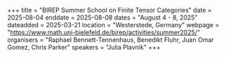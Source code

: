 +++
title = "BIREP Summer School on Finite Tensor Categories"
date = 2025-08-04
enddate = 2025-08-08
dates = "August 4 - 8, 2025"
dateadded = 2025-03-21
location = "Westerstede, Germany"
webpage = "https://www.math.uni-bielefeld.de/birep/activities/summer2025/"
organisers = "Raphael Bennett-Tennenhaus, Benedikt Fluhr, Juan Omar Gomez, Chris Parker"
speakers = "Julia Plavnik"
+++
